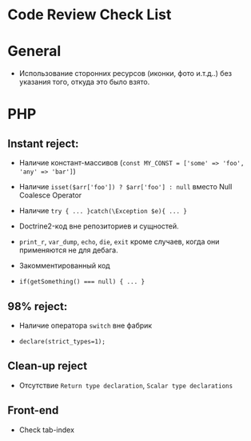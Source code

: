 Code Review Check List
======================

General
=======

- Использование сторонних ресурсов (иконки, фото и.т.д..) без указания того, откуда это было взято.

PHP
===

Instant reject:
---------------
- Наличие констант-массивов (`const MY_CONST = ['some' => 'foo', 'any' => 'bar']`)

- Наличие `isset($arr['foo']) ? $arr['foo'] : null` вместо Null Coalesce Operator

- Наличие `try { ... }catch(\Exception $e){ ... }`

- Doctrine2-код вне репозиториев и сущностей.

- `print_r`, `var_dump`, `echo`, `die`, `exit` кроме случаев, когда они применяются не для дебага.

- Закомментированный код

- `if(getSomething() === null) { ... }`

98% reject:
-----------

- Наличие оператора `switch` вне фабрик

- `declare(strict_types=1);`

Clean-up reject
---------------

- Отсутствие `Return type declaration`, `Scalar type declarations`

Front-end
---------

- Check tab-index